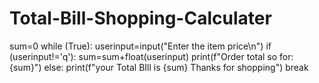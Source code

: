 # Total-Bill-Shopping-Calculater
sum=0
while (True):
    userinput=input("Enter the item price\n")
    if (userinput!='q'):
        sum=sum+float(userinput)
        print(f"Order total so for:{sum}")
    else:
        print(f"your Total BIll is {sum} Thanks for shopping")
        break
